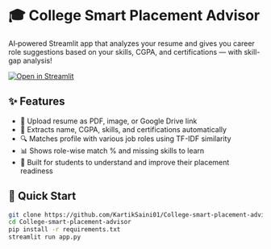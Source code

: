 # 🎓 College Smart Placement Advisor

AI‑powered Streamlit app that analyzes your resume and gives you career role suggestions based on your skills, CGPA, and certifications — with skill-gap analysis!

[![Open in Streamlit](https://static.streamlit.io/badges/streamlit_badge_black_white.svg)](https://college-smart-placement-advisor-mfzcpgpgnngullsubpnm42.streamlit.app/)

## ✨ Features

- 📄 Upload resume as PDF, image, or Google Drive link
- 🧠 Extracts name, CGPA, skills, and certifications automatically
- 🔍 Matches profile with various job roles using TF-IDF similarity
- 📊 Shows role-wise match % and missing skills to learn
- 🎯 Built for students to understand and improve their placement readiness

## 🚀 Quick Start

```bash
git clone https://github.com/KartikSaini01/College-smart-placement-advisor.git
cd College-smart-placement-advisor
pip install -r requirements.txt
streamlit run app.py

